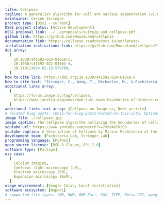 ```yaml
---
title: Cellpose
tagline: A generalist algorithm for cell and nucleus segmentation (v1.0) that can be optimized for your own data (v2.0) and perform image restoration (v3.0).
maintainer: Carsen Stringer
project type: [OSSI - current]
OSSI project status: [Active Development]
OSSI proposal link: ../../proposals/suite2p_and_cellpose.pdf
github link: https://github.com/MouseLand/cellpose
documentation link: https://cellpose.readthedocs.io/en/latest/
installation instructions link: https://github.com/MouseLand/cellpose?tab=readme-ov-file#installation
doi array:
  [
    10.1038/s41592-020-01018-x,
    10.1038/s41592-022-01663-4,
    10.1101/2024.02.10.579780,
  ]
how to cite link: https://doi.org/10.1038/s41592-020-01018-x
how to cite text: "Stringer, C., Wang, T., Michaelos, M., & Pachitariu, M. (2021). Cellpose: a generalist algorithm for cellular segmentation. Nature methods, 18(1), 100-106."
additional links array:
  [
    https://forum.image.sc/tag/cellpose,
    https://www.janelia.org/news/new-tool-maps-boundaries-of-diverse-cells-in-microscope-images,
  ]
additional links text array: [Cellpose on Image.sc, News article]
# related blog posts: [Only-for-blog-posts-hosted-on-this-site, Optional-file-name]
image file: ./cellpose.jpg
image caption: The Cellpose algorithm outlining the boundaries of cells in various microscope images and the boundaries of other types of objects in images, including garlic bulbs and rocks.
youtube url: https://www.youtube.com/watch?v=7y9d4VIKiS8
youtube caption: A description of Cellpose by Marius Pachitariu at the annual Janelia symposium in Jan 2020.
development team: [Pachitariu Lab, Stringer Lab]
programming language: [Python]
open source license: [BSD-3 Clause, GPL-2.0]
software type: [Package]
use case:
  [
    Calcium imaging,
    Confocal light microscopy (LM),
    Electron microscopy (EM),
    Expansion microscopy (ExM),
  ]
usage environment: [Google Colab, Local installation]
software ecosystem: [Napari]
# supported file types: [N5, NWB, OME-Zarr, SWC, TIFF, Zeiss CZI, mpeg, avi]
---
```

